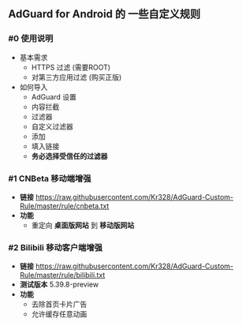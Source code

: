 ## AdGuard for Android 的 一些自定义规则

### #0 使用说明

- 基本需求
  - HTTPS 过滤 (需要ROOT)
  - 对第三方应用过滤 (购买正版)
- 如何导入
  - AdGuard 设置
  - 内容拦截
  - 过滤器
  - 自定义过滤器
  - 添加
  - 填入链接
  - **务必选择受信任的过滤器**


### #1 CNBeta 移动端增强

* **链接** <https://raw.githubusercontent.com/Kr328/AdGuard-Custom-Rule/master/rule/cnbeta.txt>
* **功能**
  * 重定向 **桌面版网站** 到 **移动版网站** 


### #2 Bilibili 移动客户端增强

* **链接** <https://raw.githubusercontent.com/Kr328/AdGuard-Custom-Rule/master/rule/bilibili.txt>
* **测试版本** 5.39.8-preview
* **功能**
  * 去除首页卡片广告
  * 允许缓存任意动画

